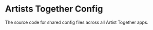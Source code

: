 # Artists Together Config

The source code for shared config files across all Artist Together apps.
